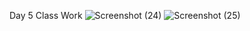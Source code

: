 Day 5 Class Work
![Screenshot (24)](https://github.com/user-attachments/assets/322e1a7b-6855-4c8d-b5d0-4042a0f8715b)
![Screenshot (25)](https://github.com/user-attachments/assets/1f816f53-09d2-4684-8a71-2349265e12a4)

